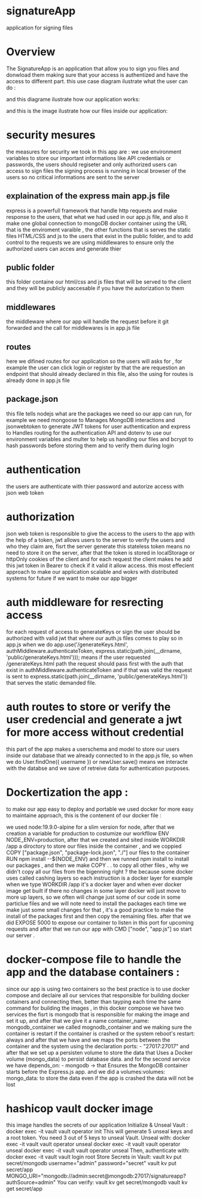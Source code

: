 # signatureApp
application for signing files

# Overview 
The SignatureApp is an application that allow you to sign you files and donwload them making sure that your access is  authentized and have the access to different part.
this use case diagram ilustrate what the user can do :

and this diagrame ilustrate how our application works:


and this is the image ilustrate how our files inside our application:



# security mesures
the measures for security we took in this app are :
we use environment variables to store our important informations like API credentials or passwords, 
the users should regiseter and only authorized users can access to sign files 
the signing process is running in local browser of the users so no critical informations are sent to the server

## explaination of the express main app.js file
express is a powerfull framework that handle http requests and make response to the users, that what we had used in our app.js file,
and also it make one global connection to mongoDB docker container using the URL that is the enviroment varaible , the other functions that is serves the static files HTML/CSS and js to the users that exist in the public folder, and to add control to the requests we are using middlewares 
to ensure only the authorized users can acces and generate thier 

## public folder
this folder containe our html/css and js files that will be served to the client and they will be publicly aaccesable if you have the autorization to them

## middlewares
the middleware where our app will handle the request before it git forwarded and the call for middlewares is in app.js file
## routes
here we difined routes for our application so the users will asks for , for example the user can click login or register by that the are requestion an endpoint that should already declared in this file, also the using for routes is already done in app.js file
## package.json 
this file tells nodejs what are the packages we need so our app can run, for example we need mongoose to Manages MongoDB interactions and jsonwebtoken to generate JWT tokens for user authentication and express to Handles routing for the authentication API and dotenv to use our environment variables and multer to help us handling our files and bcrypt to hash passwords before storing them and to verify them during login
# authentication
the users are authenticate with thier password and autorize access with json web token 

# authorization 
json web token is responsible to give the access to the users to the app with the help of a token, jwt allows users to the server to verify the users and who they claim are, fisrt the server generate this stateless token means no need to store it on the server, after that the token is stored in localStorage or httpOnly cookies of the client and for each request the client makes he add this jwt token in Bearer <token> to check if it valid it allow access. this most effecient approach to make our application scalable and wokrs with distributed systems for future if we want to make our app bigger

# auth middleware for resrecting access
for each request of access to generateKeys or sign the user should be authorized with valid jwt that where our auth.js files comes to play so in app.js when we do app.use('/generateKeys.html', authMiddleware.authenticateToken, express.static(path.join(__dirname, 'public/generateKeys.html'))); means if the user requested  /generateKeys.html path the request should pass first with the auth that exist in authMiddleware.authenticateToken and if that was valid the request is sent to  express.static(path.join(__dirname, 'public/generateKeys.html')) that serves the static demanded file.

# auth routes to store or verify the user credencial and generate a jwt for more access without credential
this part of the app makes a userschema and model to store our users inside our database that we already connected to in the app.js file, so when we do User.findOne({ username }) or newUser.save() means we interacte with the databse and we save of retreive data for authentication purposes.

# Dockertization the app :
to make our app easy to deploy and portable we used docker for more easy to maintaine approach, this is the contenent of our docker file :

we used node:19.9.0-alpine for a slim version for node, after that we creation a variable for production to costumize our workfllow ENV NODE_ENV=production, after that we created and sited inside WORKDIR /app a diroctory to store our files inside the container , and we coppied COPY ["package.json", "package-lock.json", "./"] our files to the container RUN npm install --${NODE_ENV} and then we runned npm install to install our packages , and then we make COPY . . to copy all other files , why we didn't copy all our files from the bigenning right ? the because some docker uses called cashing layers so each instruction is a docker layer for example when we type  WORKDIR /app it's a docker layer and when ever docker image get built if there no changes in some layer docker will just move to more up layers, so we often will change just some of our code in some particlue files and we will note need to install the packages each time we make just some small changes for that , it's a good practice to make the install of the packages first and then copy the remaining files.
after that we did EXPOSE 5000 to expose our container to listen in this port for upcoming requests and after that we run our app with CMD ["node", "app.js"] so start our server .


# docker-compose file to handle the app and the database containers :
since our app is using two containers so the best practice is to use docker compose and declaire all our services that responsible for building docker cotainers and connecting then, better than tayping each time the same command for building the images , 
in this docker compose we have two services the fisrt is mongodb that is responsible for making the image and set it up, and after that we give it a name   container_name: mongodb_container we called mognodb_container and we making sure the container is restart if the container is crashed or the system reboot's     restart: always and after that we have and we maps the ports between the container and the system using the declaration ports: - "27017:27017" and after that we set up a persisten volume to store the data that Uses a Docker volume (mongo_data) to persist database data. and for the second service we have depends_on: - mongodb → that Ensures the MongoDB container starts before the Express.js app.
and we did a volumes:volumes: mongo_data: to store the data even if the app is crashed the data will not be lost

# hashicop vault docker image
this image handles the secrets of our application Initialize & Unseal Vault :
    docker exec -it vault vault operator init
This will generate 5 unseal keys and a root token. You need 3 out of 5 keys to unseal Vault. Unseal with:
    docker exec -it vault vault operator unseal <key1>
    docker exec -it vault vault operator unseal <key2>
    docker exec -it vault vault operator unseal <key3>
Then, authenticate with:
    docker exec -it vault vault login root
Store Secrets in Vault:
    vault kv put secret/mongodb username="admin" password="secret"
    vault kv put secret/app MONGO_URI="mongodb://admin:secret@mongodb:27017/signatureapp?authSource=admin"
You can verify:
    vault kv get secret/mongodb
    vault kv get secret/app